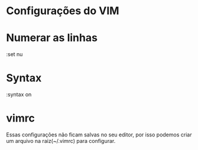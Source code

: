 # Configurações do VIM

# Numerar as linhas
:set nu

# Syntax
:syntax on

# vimrc
Essas configurações não ficam salvas no seu editor, por isso podemos criar um arquivo na raiz(~/.vimrc) para configurar.

